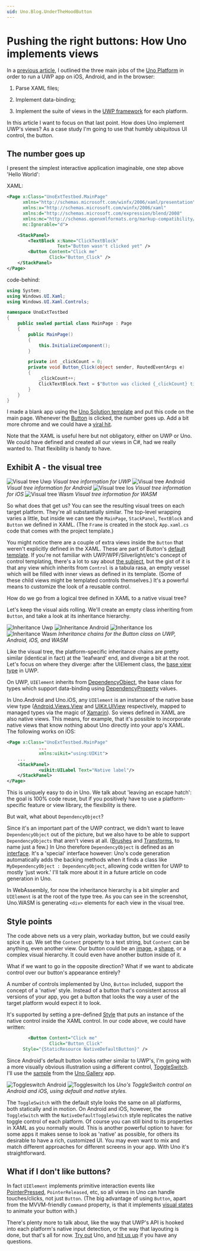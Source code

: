 ```yaml
---
uid: Uno.Blog.UnderTheHoodButton
---
```


# Pushing the right buttons: How Uno implements views

In a [previous article](./201808-UnoUnderTheHoodIntro.md), I outlined the three main jobs of the [Uno Platform](https://platform.uno/) in order to run a UWP app on iOS, Android, and in the browser:

1. Parse XAML files;

2. Implement data-binding;

3. Implement the suite of views in the [UWP framework](https://learn.microsoft.com/windows/uwp/design/controls-and-patterns/controls-by-function) for each platform.

In this article I want to focus on that last point. How does Uno implement UWP's views? As a case study I'm going to use that humbly ubiquitous UI control, the button.

## The number goes up

I present the simplest interactive application imaginable, one step above 'Hello World':

XAML:

```xml
<Page x:Class="UnoExtTestbed.MainPage"
      xmlns="http://schemas.microsoft.com/winfx/2006/xaml/presentation"
      xmlns:x="http://schemas.microsoft.com/winfx/2006/xaml"
      xmlns:d="http://schemas.microsoft.com/expression/blend/2008"
      xmlns:mc="http://schemas.openxmlformats.org/markup-compatibility/2006"
      mc:Ignorable="d">

    <StackPanel>
        <TextBlock x:Name="ClickTextBlock"
                   Text="Button wasn't clicked yet" />
        <Button Content="Click me"
                Click="Button_Click" />
    </StackPanel>
</Page>
```

code-behind:

```csharp
using System;
using Windows.UI.Xaml;
using Windows.UI.Xaml.Controls;

namespace UnoExtTestbed
{
    public sealed partial class MainPage : Page
    {
        public MainPage()
        {
            this.InitializeComponent();
        }

        private int _clickCount = 0;
        private void Button_Click(object sender, RoutedEventArgs e)
        {
            _clickCount++;
            ClickTextBlock.Text = $"Button was clicked {_clickCount} times.";
        }
    }
}
```

I made a blank app using the [Uno Solution template](https://marketplace.visualstudio.com/items?itemName=unoplatform.uno-platform-addin-2022) and put this code on the main page. Whenever the [Button](https://learn.microsoft.com/uwp/api/windows.ui.xaml.controls.button) is clicked, the number goes up. Add a bit more chrome and we could have a [viral hit](https://en.wikipedia.org/wiki/Cow_Clicker).

Note that the XAML is useful here but not obligatory, either on UWP or Uno. We could have defined and created all our views in C#, had we really wanted to. That flexibility is handy to have.

## Exhibit A - the visual tree

![Visual tree Uwp](Assets/Button/visualtree-uwp.png)
*Visual tree information for UWP*
![Visual tree Android](Assets/Button/visualtree-android.png)
*Visual tree information for Android*
![Visual tree Ios](Assets/Button/visualtree-ios.png)
*Visual tree information for iOS*
![Visual tree Wasm](Assets/Button/visualtree-wasm.png)
*Visual tree information for WASM*

So what does that get us? You can see the resulting visual trees on each target platform. They're all substantially similar. The top-level wrapping varies a little, but inside we can see the `MainPage`, `StackPanel`, `TextBlock` and `Button` we defined in XAML. (The `Frame` is created in the stock `App.xaml.cs` code that comes with the project template.)

You might notice there are a couple of extra views inside the `Button` that weren't explicitly defined in the XAML. These are part of Button's [default template](https://msdn.microsoft.com/en-us/library/windows/apps/mt299109.aspx). If you're not familiar with UWP/WPF/Silverlight/etc's concept of control templating, there's a lot to say about [the subject](https://learn.microsoft.com/windows/uwp/design/controls-and-patterns/control-templates), but the gist of it is that any view which inherits from `Control` is a tabula rasa, an empty vessel which will be filled with inner views as defined in its template. (Some of these child views might be templated controls themselves.) It's a powerful means to customize the look of a reusable control.

How do we go from a logical tree defined in XAML to a native visual tree?

Let's keep the visual aids rolling. We'll create an empty class inheriting from `Button`, and take a look at its inheritance hierarchy.

![Inheritance Uwp](Assets/Button/inheritance-uwp.png) ![Inheritance Android](Assets/Button/inheritance-android.png) ![Inheritance Ios](Assets/Button/inheritance-ios.png) ![Inheritance Wasm](Assets/Button/inheritance-wasm.png)
*Inheritance chains for the Button class on UWP, Android, iOS, and WASM*

Like the visual tree, the platform-specific inheritance chains are pretty similar (identical in fact) at the 'leafward' end, and  diverge a bit at the root. Let's focus on where they diverge: after the UIElement class, the [base view type](https://learn.microsoft.com/uwp/api/windows.ui.xaml.uielement) in UWP.

On UWP, `UIElement` inherits from [DependencyObject](https://learn.microsoft.com/uwp/api/windows.ui.xaml.dependencyobject), the base class for types which support data-binding using [DependencyProperty](https://learn.microsoft.com/windows/uwp/xaml-platform/dependency-properties-overview) values.

In Uno.Android and Uno.iOS, any `UIElement` is an instance of the native base view type ([Android.Views.View](https://developer.android.com/reference/android/view/View) and [UIKit.UIView](https://developer.apple.com/documentation/uikit/uiview) respectively, mapped to managed types via the magic of [Xamarin](https://visualstudio.microsoft.com/xamarin/)). So views defined in XAML are also native views. This means, for example, that it's possible to incorporate native views that know nothing about Uno directly into your app's XAML. The following works on iOS:

```xml
<Page x:Class="UnoExtTestbed.MainPage"
            ...
            xmlns:uikit="using:UIKit">
    ...
    <StackPanel>
            <uikit:UILabel Text="Native label"/>
    </StackPanel>
</Page>
```

This is uniquely easy to do in Uno. We talk about 'leaving an escape hatch': the goal is 100% code reuse, but if you positively have to use a platform-specific feature or view library, the flexibility is there.

But wait, what about `DependencyObject`?

Since it's an important part of the UWP contract, we didn't want to leave `DependencyObject` out of the picture, but we also have to be able to support `DependencyObjects` that aren't views at all. ([Brushes](https://learn.microsoft.com/windows/uwp/design/style/brushes) and [Transforms](https://learn.microsoft.com/windows/uwp/design/layout/transforms), to name just a few.) In Uno therefore `DependencyObject` is defined as an [interface](../articles/api-differences.md#dependencyobject-type-is-an-interface-all-non-windows-platforms). It's a 'special' interface however: Uno's code generation automatically adds the backing methods when it finds a class like `MyDependencyObject : DependencyObject`, allowing code written for UWP to mostly 'just work.' I'll talk more about it in a future article on code generation in Uno.

In WebAssembly, for now the inheritance hierarchy is a bit simpler and `UIElement` is at the root of the type tree. As you can see in the screenshot, Uno.WASM is generating `<div>` elements for each view in the visual tree.

## Style points

The code above nets us a very plain, workaday button, but we could easily spice it up. We set the `Content` property to a text string, but `Content` can be anything, even another view. Our button could be an [image](https://github.com/unoplatform/uno.Playground/blob/master/src/Uno.Playground.Shared/Samples/Image.xaml), a [shape](https://github.com/unoplatform/uno.Playground/blob/master/src/Uno.Playground.Shared/Samples/Shapes.xaml), or a complex visual hierarchy. It could even have another button inside of it.

What if we want to go in the opposite direction? What if we want to abdicate control over our button's appearance entirely?

A number of controls implemented by Uno, `Button` included, support the concept of a 'native' style. Instead of a button that's consistent across all versions of your app, you get a button that looks the way a user of the target platform would expect it to look.

It's supported by setting a pre-defined [Style](https://learn.microsoft.com/windows/uwp/design/controls-and-patterns/xaml-styles) that puts an instance of the native control inside the XAML control. In our code above, we could have written:

```xml
        <Button Content="Click me"
                Click="Button_Click"
      Style="{StaticResource NativeDefaultButton}" />
```

Since Android's default button looks rather similar to UWP's, I'm going with a more visually obvious illustration using a different control, [ToggleSwitch](https://learn.microsoft.com/uwp/api/windows.ui.xaml.controls.toggleswitch). I'll use the [sample](https://github.com/unoplatform/uno.Playground/blob/master/src/Uno.Playground.Shared/Samples/ToggleSwitch.xaml) from the [Uno Gallery](https://github.com/unoplatform/uno.Playground#uno-playground) app.

![`Toggleswitch` Android](Assets/Button/toggleswitch-android.jpg) ![`Toggleswitch` Ios](Assets/Button/toggleswitch-ios.jpg)
*Uno's ToggleSwitch control on Android and iOS, using default and native styles.*

The `ToggleSwitch` with the default style looks the same on all platforms, both statically and in motion. On Android and iOS, however, the `ToggleSwitch` with the `NativeDefaultToggleSwitch` style replicates the native toggle control of each platform. Of course you can still bind to its properties in XAML as you normally would. This is another powerful option to have: for some apps it makes sense to look as 'native' as possible, for others its desirable to have a rich, customized UI. You may even want to mix and match different approaches for different screens in your app. With Uno it's straightforward.

## What if I don't like buttons?

In fact `UIElement` implements primitive interaction events like [PointerPressed](https://learn.microsoft.com/uwp/api/windows.ui.xaml.uielement.pointerpressed), `PointerReleased`, etc, so all views in Uno can handle touches/clicks, not just `Button`. (The big advantage of using `Button`, apart from the MVVM-friendly `Command` property, is that it implements [visual states](https://learn.microsoft.com/previous-versions/windows/apps/jj819808(v=win.10)) to animate your button with.)

There's plenty more to talk about, like the way that UWP's API is hooked into each platform's native input detection, or the way that layouting is done, but that's all for now. [Try out](https://github.com/unoplatform/uno.QuickStart) Uno, and [hit us up](https://gitter.im/uno-platform/Lobby) if you have any questions.
